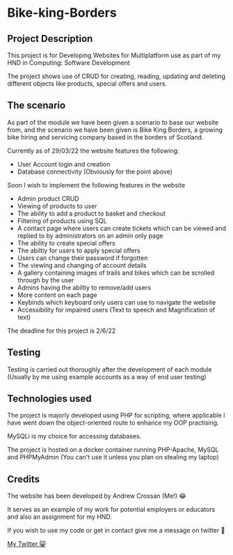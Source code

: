 # Bike-king-Borders

## Project Description
This project is for Developing Websites for Multiplatform use as part of my HND in Computing: Software Development

The project shows use of CRUD for creating, reading, updating and deleting different objects like products, special offers and users.

## The scenario

As part of the module we have been given a scenario to base our website from, and the scenario we have been given is Bike King Borders, a growing bike hiring
and servicing company based in the borders of Scotland.<br>

Currently as of 29/03/22 the website features the following:

- User Account login and creation
- Database connectivity (Obviously for the point above)

Soon I wish to implement the following features in the website

- Admin product CRUD
- Viewing of products to user
- The ability to add a product to basket and checkout
- Filtering of products using SQL
- A contact page where users can create tickets which can be viewed and replied to by administrators on an admin only page
- The ability to create special offers
- The abiltiy for users to apply special offers
- Users can change their password if forgotten
- The viewing and changing of account details
- A gallery containing images of trails and bikes which can be scrolled through by the user
- Admins having the abiltiy to remove/add users
- More content on each page
- Keybinds which keyboard only users can use to navigate the website
- Accessibility for impaired users (Text to speech and Magnification of text)

The deadline for this project is 2/6/22

## Testing 
Testing is carried out thoroughly after the development of each module (Usually by me using example accounts as a way of end user testing)

## Technologies used
The project is majorly developed using PHP for scripting, where applicable I have went down the object-oriented route to enhance my OOP practising.

MySQLi is my choice for accessing databases.

The project is hosted on a docker container running PHP-Apache, MySQL and PHPMyAdmin (You can't use it unless you plan on stealing my laptop)

## Credits

The website has been developed by Andrew Crossan (Me!) :joy:

It serves as an example of my work for potential employers or educators and also an assignment for my HND.

If you wish to use my code or get in contact give me a message on twitter 🙂

<a href="https://twitter.com/andrewcrossan11">My Twitter 😸</a>
